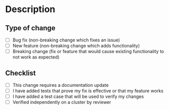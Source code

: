 # Description
<!-- Please include a summary of the change and a link to the JIRA ticket. Please add any additional motivation and context as needed -->

## Type of change

<!-- Please delete options that are not relevant. -->

- [ ] Bug fix (non-breaking change which fixes an issue)
- [ ] New feature (non-breaking change which adds functionality)
- [ ] Breaking change (fix or feature that would cause existing functionality to not work as expected)

## Checklist
- [ ] This change requires a documentation update <!-- Update JIRA with Affects -> Documentation -->
- [ ] I have added tests that prove my fix is effective or that my feature works
- [ ] I have added a test case that will be used to verify my changes 
- [ ] Verified independently on a cluster by reviewer